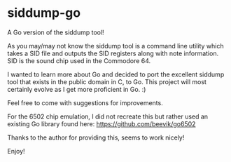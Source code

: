 # siddump-go
A Go version of the siddump tool!

As you may/may not know the siddump tool is a command line utility which takes a SID file and outputs the SID registers along with note
information. SID is the sound chip used in the Commodore 64.

I wanted to learn more about Go and decided to port the excellent siddump tool that exists in the public domain in C, to Go. This project will most certainly evolve as I get more proficient in Go. :)

Feel free to come with suggestions for improvements.

For the 6502 chip emulation, I did not recreate this but rather used an existing Go library found here:
https://github.com/beevik/go6502

Thanks to the author for providing this, seems to work nicely!

Enjoy!
